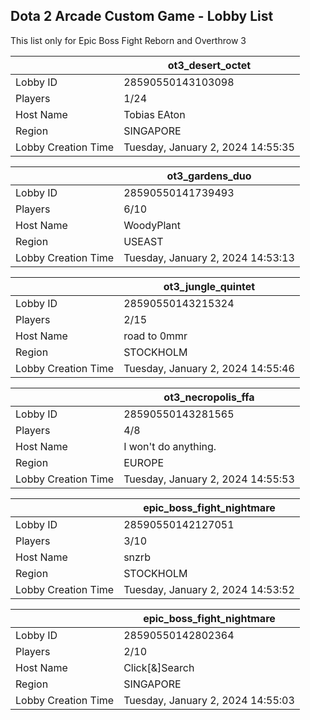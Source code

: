 ## Dota 2 Arcade Custom Game - Lobby List

This list only for Epic Boss Fight Reborn and Overthrow 3

|  | ot3_desert_octet |
| ------ | ------ |
| Lobby ID | 28590550143103098 |
| Players | 1/24 |
| Host Name | Tobias EAton |
| Region | SINGAPORE |
| Lobby Creation Time | Tuesday, January 2, 2024 14:55:35 |


|  | ot3_gardens_duo |
| ------ | ------ |
| Lobby ID | 28590550141739493 |
| Players | 6/10 |
| Host Name | WoodyPlant |
| Region | USEAST |
| Lobby Creation Time | Tuesday, January 2, 2024 14:53:13 |


|  | ot3_jungle_quintet |
| ------ | ------ |
| Lobby ID | 28590550143215324 |
| Players | 2/15 |
| Host Name | road to 0mmr |
| Region | STOCKHOLM |
| Lobby Creation Time | Tuesday, January 2, 2024 14:55:46 |


|  | ot3_necropolis_ffa |
| ------ | ------ |
| Lobby ID | 28590550143281565 |
| Players | 4/8 |
| Host Name | I won't do anything. |
| Region | EUROPE |
| Lobby Creation Time | Tuesday, January 2, 2024 14:55:53 |


|  | epic_boss_fight_nightmare |
| ------ | ------ |
| Lobby ID | 28590550142127051 |
| Players | 3/10 |
| Host Name | snzrb |
| Region | STOCKHOLM |
| Lobby Creation Time | Tuesday, January 2, 2024 14:53:52 |


|  | epic_boss_fight_nightmare |
| ------ | ------ |
| Lobby ID | 28590550142802364 |
| Players | 2/10 |
| Host Name | Click[&]Search |
| Region | SINGAPORE |
| Lobby Creation Time | Tuesday, January 2, 2024 14:55:03 |


